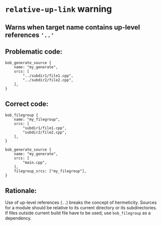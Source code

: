 # `relative-up-link` warning

## Warns when target name contains up-level references `'..'`

## Problematic code:

```bp
bob_generate_source {
    name: "my_generate",
    srcs: [
        "../subdir1/file1.cpp",
        "../subdir2/file2.cpp",
    ],
}
```

## Correct code:

```bp
bob_filegroup {
    name: "my_filegroup",
    srcs: [
        "subdir1/file1.cpp",
        "subdir2/file2.cpp",
    ],
}

bob_generate_source {
    name: "my_generate",
    srcs: [
        "main.cpp",
    ],
    filegroup_srcs: ["my_filegroup"],
}
```

## Rationale:

Use of up-level references (`..`) breaks the concept of hermeticity.
Sources for a module should be relative to its current directory or
its subdirectories.
If files outside current build file have to be used, use `bob_filegroup`
as a dependency.
